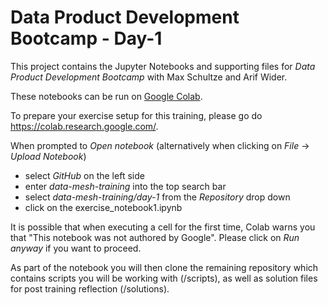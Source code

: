 # Data Product Development Bootcamp - Day-1

This project contains the Jupyter Notebooks and supporting files for _Data Product Development Bootcamp_ with Max Schultze and Arif Wider. 

These notebooks can be run on [Google Colab](https://colab.research.google.com/).

To prepare your exercise setup for this training, please go do https://colab.research.google.com/.

When prompted to *Open notebook* (alternatively when clicking on *File* -> *Upload Notebook*)
* select *GitHub* on the left side
* enter *data-mesh-training* into the top search bar
* select *data-mesh-training/day-1* from the *Repository* drop down
* click on the exercise_notebook1.ipynb

It is possible that when executing a cell for the first time, Colab warns you that "This notebook was not authored by Google". Please click on *Run anyway* if you want to proceed.

As part of the notebook you will then clone the remaining repository which contains scripts you will be working with (/scripts), as well as solution files for post training reflection (/solutions).
